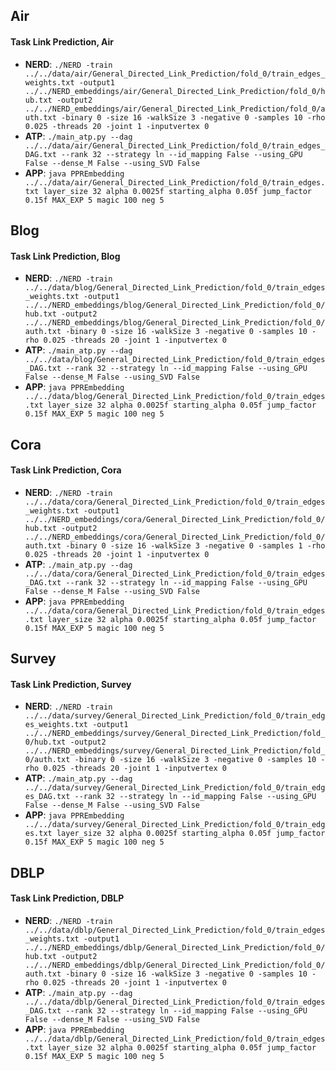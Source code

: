 ## Air
#### Task Link Prediction, Air
- **NERD**: ```./NERD -train ../../data/air/General_Directed_Link_Prediction/fold_0/train_edges_weights.txt -output1 ../../NERD_embeddings/air/General_Directed_Link_Prediction/fold_0/hub.txt -output2 ../../NERD_embeddings/air/General_Directed_Link_Prediction/fold_0/auth.txt -binary 0 -size 16 -walkSize 3 -negative 0 -samples 10 -rho 0.025 -threads 20 -joint 1 -inputvertex 0```
- **ATP**: ```./main_atp.py --dag ../../data/air/General_Directed_Link_Prediction/fold_0/train_edges_DAG.txt --rank 32 --strategy ln --id_mapping False --using_GPU False --dense_M False --using_SVD False```
- **APP**: ```java PPREmbedding ../../data/air/General_Directed_Link_Prediction/fold_0/train_edges.txt layer_size 32 alpha 0.0025f starting_alpha 0.05f jump_factor 0.15f MAX_EXP 5 magic 100 neg 5```

## Blog
#### Task Link Prediction, Blog
- **NERD**: ```./NERD -train ../../data/blog/General_Directed_Link_Prediction/fold_0/train_edges_weights.txt -output1 ../../NERD_embeddings/blog/General_Directed_Link_Prediction/fold_0/hub.txt -output2 ../../NERD_embeddings/blog/General_Directed_Link_Prediction/fold_0/auth.txt -binary 0 -size 16 -walkSize 3 -negative 0 -samples 10 -rho 0.025 -threads 20 -joint 1 -inputvertex 0```
- **ATP**: ```./main_atp.py --dag ../../data/blog/General_Directed_Link_Prediction/fold_0/train_edges_DAG.txt --rank 32 --strategy ln --id_mapping False --using_GPU False --dense_M False --using_SVD False```
- **APP**: ```java PPREmbedding ../../data/blog/General_Directed_Link_Prediction/fold_0/train_edges.txt layer_size 32 alpha 0.0025f starting_alpha 0.05f jump_factor 0.15f MAX_EXP 5 magic 100 neg 5```

## Cora
#### Task Link Prediction, Cora
- **NERD**: ```./NERD -train ../../data/cora/General_Directed_Link_Prediction/fold_0/train_edges_weights.txt -output1 ../../NERD_embeddings/cora/General_Directed_Link_Prediction/fold_0/hub.txt -output2 ../../NERD_embeddings/cora/General_Directed_Link_Prediction/fold_0/auth.txt -binary 0 -size 16 -walkSize 3 -negative 0 -samples 1 -rho 0.025 -threads 20 -joint 1 -inputvertex 0```
- **ATP**: ```./main_atp.py --dag ../../data/cora/General_Directed_Link_Prediction/fold_0/train_edges_DAG.txt --rank 32 --strategy ln --id_mapping False --using_GPU False --dense_M False --using_SVD False```
- **APP**: ```java PPREmbedding ../../data/cora/General_Directed_Link_Prediction/fold_0/train_edges.txt layer_size 32 alpha 0.0025f starting_alpha 0.05f jump_factor 0.15f MAX_EXP 5 magic 100 neg 5```

## Survey
#### Task Link Prediction, Survey
- **NERD**: ```./NERD -train ../../data/survey/General_Directed_Link_Prediction/fold_0/train_edges_weights.txt -output1 ../../NERD_embeddings/survey/General_Directed_Link_Prediction/fold_0/hub.txt -output2 ../../NERD_embeddings/survey/General_Directed_Link_Prediction/fold_0/auth.txt -binary 0 -size 16 -walkSize 3 -negative 0 -samples 10 -rho 0.025 -threads 20 -joint 1 -inputvertex 0```
- **ATP**: ```./main_atp.py --dag ../../data/survey/General_Directed_Link_Prediction/fold_0/train_edges_DAG.txt --rank 32 --strategy ln --id_mapping False --using_GPU False --dense_M False --using_SVD False```
- **APP**: ```java PPREmbedding ../../data/survey/General_Directed_Link_Prediction/fold_0/train_edges.txt layer_size 32 alpha 0.0025f starting_alpha 0.05f jump_factor 0.15f MAX_EXP 5 magic 100 neg 5```

## DBLP
#### Task Link Prediction, DBLP
- **NERD**: ```./NERD -train ../../data/dblp/General_Directed_Link_Prediction/fold_0/train_edges_weights.txt -output1 ../../NERD_embeddings/dblp/General_Directed_Link_Prediction/fold_0/hub.txt -output2 ../../NERD_embeddings/dblp/General_Directed_Link_Prediction/fold_0/auth.txt -binary 0 -size 16 -walkSize 3 -negative 0 -samples 10 -rho 0.025 -threads 20 -joint 1 -inputvertex 0```
- **ATP**: ```./main_atp.py --dag ../../data/dblp/General_Directed_Link_Prediction/fold_0/train_edges_DAG.txt --rank 32 --strategy ln --id_mapping False --using_GPU False --dense_M False --using_SVD False```
- **APP**: ```java PPREmbedding ../../data/dblp/General_Directed_Link_Prediction/fold_0/train_edges.txt layer_size 32 alpha 0.0025f starting_alpha 0.05f jump_factor 0.15f MAX_EXP 5 magic 100 neg 5```
